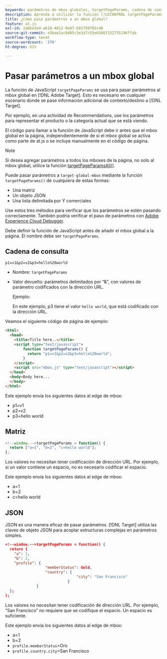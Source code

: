 ```yaml
---
keywords: parámetros de mbox globales, targetPageParams, cadena de consulta, matriz, json, dtm
description: Aprenda a utilizar la función [!UICONTROL targetPageParams] para pasar información adicional de contexto o destino al  [!DNL Adobe Target] mbox global.
title: ¿Cómo paso parámetros a un mbox global?
feature: at.js
exl-id: 2a6be3e4-a618-4812-9e87-b01789705c40
source-git-commit: e5bae1ac9485c3e1d7c55e6386f332755196ffab
workflow-type: tm+mt
source-wordcount: '370'
ht-degree: 61%

---
```


# Pasar parámetros a un mbox global

La función de JavaScript `targetPageParams` se usa para pasar parámetros al mbox global en [!DNL Adobe Target]. Esto es necesario en cualquier escenario donde se pase información adicional de contexto/destino a [!DNL Target].

Por ejemplo, en una actividad de Recommendations, use los parámetros para representar el producto o la categoría actual que se está viendo.

El código para llamar a la función de JavaScript debe ir antes que el mbox global en la página, independientemente de si el mbox global se activa como parte de at.js o se incluye manualmente en el código de página.

>[!NOTE]
>
>Si desea agregar parámetros a todos los mboxes de la página, no solo al mbox global, utilice la función [targetPageParamsAll()](/help/dev/implement/client-side/atjs/atjs-functions/targetpageparamsall.md).

Puede pasar parámetros a `target-global-mbox` mediante la función `targetPageParams()` de cualquiera de estas formas:

* Una matriz
* Un objeto JSON
* Una lista delimitada por Y comerciales

Use estos tres métodos para verificar que los parámetros se estén pasando correctamente. También podría verificar el paso de parámetros con [Adobe Experience Cloud Debugger](https://experienceleague.adobe.com/docs/debugger/using/experience-cloud-debugger.html).

Debe definir la función de JavaScript antes de añadir el mbox global a la página. El nombre debe ser `targetPageParams`.

## Cadena de consulta

```
p1=v1&p2=v2&p3=hello%20world
```

* Nombre: `targetPageParams`
* Valor devuelto: parámetros delimitados por “&amp;”, con valores de parámetro codificados con la dirección URL.

  Ejemplo:

  En este ejemplo, p3 tiene el valor `hello world`, que está codificado con la dirección URL.

Veamos el siguiente código de página de ejemplo:

```html {line-numbers="true"}
<html> 
  <head> 
    <title>Title here..</title> 
    <script type="text/javascript"> 
        function targetPageParams() { 
          return "p1=v1&p2=v2&p3=hello%20world";
        } 
    </script> 
    <script src="mbox.js" type="text/javascript"></script> 
  </head> 
  <body>Body here... 
  </body> 
</html>
```

Este ejemplo envía los siguientes datos al edge de mbox:

* p1=v1
* p2=v2
* p3=hello world

## Matriz

```javascript {line-numbers="true"}
<!--window.-->targetPageParams = function() { 
  return ["a=1", "b=2", "c=hello world"]; 
}; 
```

Los valores no necesitan tener codificación de dirección URL. Por ejemplo, si un valor contiene un espacio, no es necesario codificar el espacio.

Este ejemplo envía los siguientes datos al edge de mbox:

* a=1
* b=2
* c=hello world

## JSON

JSON es una manera eficaz de pasar parámetros. [!DNL Target] utiliza las claves de objeto JSON para acoplar estructuras complejas en parámetros simples.

```json {line-numbers="true"}
<!--window.-->targetPageParams = function() { 
  return { 
    "a": 1, 
    "b": 2, 
    "profile": { 
                  "memberStatus": Gold, 
                  "country": { 
                                "city": "San Francisco" 
                            } 
              } 
  }; 
}; 
```

Los valores no necesitan tener codificación de dirección URL. Por ejemplo, “San Francisco” no requiere que se codifique el espacio. Un espacio es suficiente.

Este ejemplo envía los siguientes datos al edge de mbox:

* a=1
* b=2
* `profile.memberStatus`=Oro
* `profile.country.city`=San Francisco

